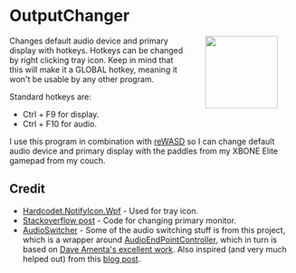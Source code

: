 # OutputChanger
<img align="right" src="OutputChanger/Resources/next_black.ico" width="128" style="margin:0px 30px">

Changes default audio device and primary display with hotkeys. Hotkeys can be changed by right clicking tray icon. Keep in mind that this will make it a GLOBAL hotkey, meaning it won't be usable by any other program.

Standard hotkeys are:
* Ctrl + F9 for display.
* Ctrl + F10 for audio.

I use this program in combination with [reWASD](https://www.rewasd.com/) so I can change default audio device and primary display with the paddles from my XBONE Elite gamepad from my couch. 

## Credit
* [Hardcodet.NotifyIcon.Wpf](http://www.hardcodet.net/wpf-notifyicon) - Used for tray icon.
* [Stackoverflow post](https://stackoverflow.com/questions/195267/use-windows-api-from-c-sharp-to-set-primary-monitor) - Code for changing primary monitor.
* [AudioSwitcher](https://github.com/marcjoha/AudioSwitcher) - Some of the audio switching stuff is from this project, which is a wrapper around [AudioEndPointController](https://github.com/DanStevens/AudioEndPointController), which in turn is based on [Dave Amenta's excellent work](http://www.daveamenta.com/2011-05/programmatically-or-command-line-change-the-default-sound-playback-device-in-windows-7/). Also inspired (and very much helped out) from this [blog post](http://spikex.net/2011/05/programmatically-changing-the-default-audio-playback-device-on-windows-vista-windows-7/).
